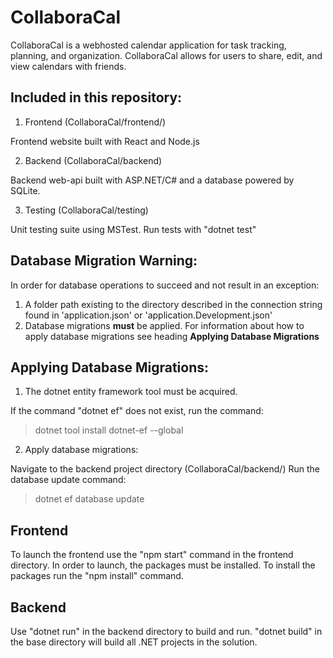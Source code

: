 # CollaboraCal

CollaboraCal is a webhosted calendar application for task tracking, planning, and organization. CollaboraCal allows for users to share, edit, and view calendars with friends.

## Included in this repository:

1. Frontend (CollaboraCal/frontend/)

Frontend website built with React and Node.js

2. Backend (CollaboraCal/backend)

Backend web-api built with ASP.NET/C# and a database powered by SQLite.

3. Testing (CollaboraCal/testing)

Unit testing suite using MSTest.
Run tests with "dotnet test"

## Database Migration Warning:

In order for database operations to succeed and not result in an exception:

1. A folder path existing to the directory described in the connection string found in 'application.json' or 'application.Development.json'
2. Database migrations **must** be applied. For information about how to apply database migrations see heading **Applying Database Migrations**

## Applying Database Migrations:

1. The dotnet entity framework tool must be acquired.

If the command "dotnet ef" does not exist, run the command:
> dotnet tool install dotnet-ef --global

2. Apply database migrations:

Navigate to the backend project directory (CollaboraCal/backend/)
Run the database update command:
> dotnet ef database update

## Frontend

To launch the frontend use the "npm start" command in the frontend directory.
In order to launch, the packages must be installed. To install the packages run the "npm install" command.

## Backend

Use "dotnet run" in the backend directory to build and run.
"dotnet build" in the base directory will build all .NET projects in the solution.